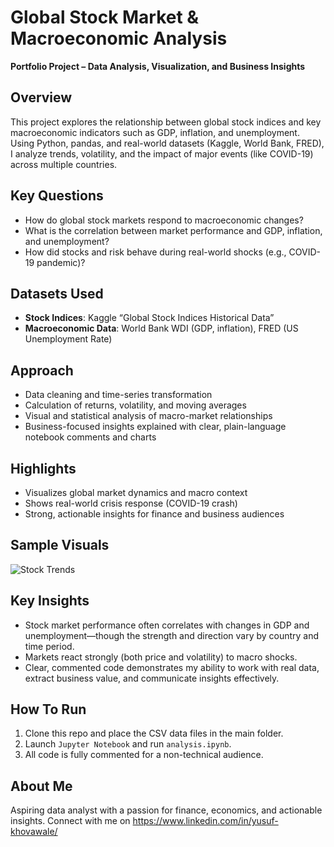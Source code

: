 # Global Stock Market & Macroeconomic Analysis

**Portfolio Project – Data Analysis, Visualization, and Business Insights**

## Overview
This project explores the relationship between global stock indices and key macroeconomic indicators such as GDP, inflation, and unemployment. Using Python, pandas, and real-world datasets (Kaggle, World Bank, FRED), I analyze trends, volatility, and the impact of major events (like COVID-19) across multiple countries.

## Key Questions
- How do global stock markets respond to macroeconomic changes?
- What is the correlation between market performance and GDP, inflation, and unemployment?
- How did stocks and risk behave during real-world shocks (e.g., COVID-19 pandemic)?

## Datasets Used
- **Stock Indices**: Kaggle “Global Stock Indices Historical Data”
- **Macroeconomic Data**: World Bank WDI (GDP, inflation), FRED (US Unemployment Rate)

## Approach
- Data cleaning and time-series transformation
- Calculation of returns, volatility, and moving averages
- Visual and statistical analysis of macro-market relationships
- Business-focused insights explained with clear, plain-language notebook comments and charts

## Highlights
- Visualizes global market dynamics and macro context
- Shows real-world crisis response (COVID-19 crash)
- Strong, actionable insights for finance and business audiences

## Sample Visuals

![Stock Trends](plots/stock_trend.png)

## Key Insights
- Stock market performance often correlates with changes in GDP and unemployment—though the strength and direction vary by country and time period.
- Markets react strongly (both price and volatility) to macro shocks.
- Clear, commented code demonstrates my ability to work with real data, extract business value, and communicate insights effectively.

## How To Run
1. Clone this repo and place the CSV data files in the main folder.
2. Launch `Jupyter Notebook` and run `analysis.ipynb`.
3. All code is fully commented for a non-technical audience.

## About Me
Aspiring data analyst with a passion for finance, economics, and actionable insights. Connect with me on https://www.linkedin.com/in/yusuf-khovawale/


